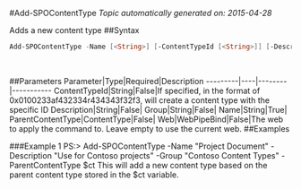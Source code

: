 #Add-SPOContentType
*Topic automatically generated on: 2015-04-28*

Adds a new content type
##Syntax
```powershell
Add-SPOContentType -Name [<String>] [-ContentTypeId [<String>]] [-Description [<String>]] [-Group [<String>]] [-ParentContentType [<ContentType>]] [-Web [<WebPipeBind>]]
```
&nbsp;

##Parameters
Parameter|Type|Required|Description
---------|----|--------|-----------
ContentTypeId|String|False|If specified, in the format of 0x0100233af432334r434343f32f3, will create a content type with the specific ID
Description|String|False|
Group|String|False|
Name|String|True|
ParentContentType|ContentType|False|
Web|WebPipeBind|False|The web to apply the command to. Leave empty to use the current web.
##Examples

###Example 1
    PS:> Add-SPOContentType -Name "Project Document" -Description "Use for Contoso projects" -Group "Contoso Content Types" -ParentContentType $ct
This will add a new content type based on the parent content type stored in the $ct variable.
